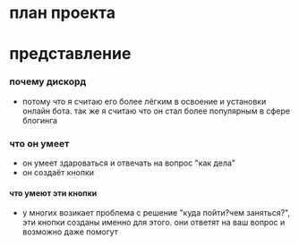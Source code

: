 # план проекта 

# представление
### почему дискорд
* потому что я считаю его более лёгким в освоение и установки онлайн бота. так же я считаю что он стал более популярным в сфере блогинга
### что он умеет
* он умеет здароваться и отвечать на  вопрос "как дела"
* он создаёт кнопки 
#### что умеют эти кнопки
* у многих возикает проблема с решение "куда пойти?чем заняться?", эти кнопки созданы именно для этого. они ответят на ваш вопрос и возможно даже помогут
